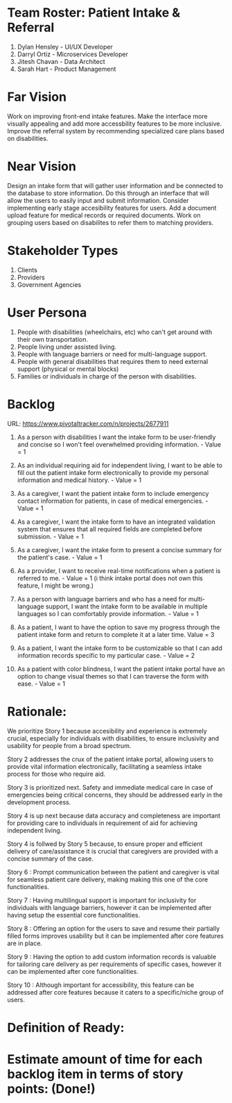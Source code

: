 # Team Roster: Patient Intake & Referral
1. Dylan Hensley - UI/UX Developer
2. Darryl Ortiz - Microservices Developer
3. Jitesh Chavan - Data Architect
4. Sarah Hart - Product Management

# Far Vision
 Work on improving front-end intake features. Make the interface more visually appealing and add more accessbility features to be more inclusive. Improve the referral system by recommending specialized care plans based on disabilities. 
# Near Vision
 Design an intake form that will gather user information and be connected to the database to store information. Do this through an interface that will allow the users to easily input and submit information. Consider implementing early stage accesibility features for users. Add a document upload feature for medical records or required documents. Work on grouping users based on disabilites to refer them to matching providers. 
# Stakeholder Types
1. Clients
2. Providers
3. Government Agencies

# User Persona
1. People with disabilities (wheelchairs, etc) who can't get around with their own transportation.
2. People living under assisted living.
3. People with language barriers or need for multi-language support.
4. People with general disabilities that requires them to need external support (physical or mental blocks)
5. Families or individuals in charge of the person with disabilities.
# Backlog
URL: https://www.pivotaltracker.com/n/projects/2677911
1. As a person with disabilities I want the intake form to be user-friendly and concise so I won't feel overwhelmed providing information. - Value = 1

2. As an individual requiring aid for independent living, I want to be able to fill out the patient intake form
   electronically to provide my personal information and medical history. - Value = 1

3. As a caregiver, I want the patient intake form to include emergency contact information for patients, in case
   of medical emergencies. - Value = 1

4. As a caregiver, I want the intake form to have an integrated validation system that ensures that all required
   fields are completed before submission. - Value = 1

5. As a caregiver, I want the intake form to present a concise summary for the patient's case. - Value = 1

6. As a provider, I want to receive real-time notifications when a patient is referred to me. - Value = 1
   (i think intake portal does not own this feature, I might be wrong.)
   
7. As a person with language barriers and who has a need for multi-language support, I want the intake form to be
   available in multiple languages so I can comfortably provide information. - Value = 1

8. As a patient, I want to have the option to save my progress through the patient intake form and return to
   complete it at a later time. Value = 3

9. As a patient, I want the intake form to be customizable so that I can add information records specific to my
   particular case. - Value = 2
 
10. As a patient with color blindness, I want the patient intake portal have an option to change visual themes so that I can traverse the form with ease. - Value = 1

# Rationale: 

We prioritize Story 1 because accesibility and experience is extremely crucial, especially for individuals with disabilities, to ensure inclusivity and usability for people from a broad spectrum.

Story 2 addresses the crux of the patient intake portal, allowing users to provide vital information electronically,
facilitating a seamless intake process for those who require aid.

Story 3 is prioritized next. Safety and immediate medical care in case of emergencies being critical concerns, they should be addressed early in the development process.

Story 4 is up next because data accuracy and completeness are important for providing care to individuals in requirement of aid for achieving independent living.

Story 4 is follwed by Story 5 because, to ensure proper and efficient delivery of care/assistance it is crucial that caregivers are provided with a concise summary of the case.

Story 6 : Prompt communication between the patient and caregiver is vital for seamless patient care delivery, making
making this one of the core functionalities. 

Story 7 : Having multilingual support is important for inclusivity for individuals with language barriers, however
it can be implemented after having setup the essential core functionalities.

Story 8 : Offering an option for the users to save and resume their partially filled forms improves usability but
it can be implemented after core features are in place.

Story 9 : Having the option to add custom information records is valuable for tailoring care delivery as per requirements of specific cases, however it can be implemented after core functionalities.

Story 10 : Although important for accessibility, this feature can be addressed after core features because it caters
to a specific/niche group of users.



# Definition of Ready:



# Estimate amount of time for each backlog item in terms of story points: (Done!)
